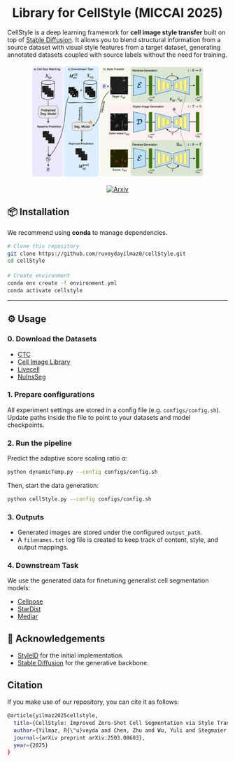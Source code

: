 <h1 align="center">
    <strong>Library for CellStyle (MICCAI 2025)</strong>
</h1>

CellStyle is a deep learning framework for **cell image style transfer** built on top of [Stable Diffusion](https://github.com/CompVis/stable-diffusion). It allows you to blend structural information from a source dataset with visual style features from a target dataset, generating annotated datasets coupled with source labels without the need for training.

<p align="center">
    <img src="main_fig.png" alt="Main Figure" width="400">
</p>

<p align="center">
    <a href="https://arxiv.org/pdf/2503.08603">
        <img src="https://img.shields.io/badge/ArXiv-2403.17808-orange.svg?color=red" alt="Arxiv">
    </a>
</p>

## 📦 Installation

We recommend using **conda** to manage dependencies.

```bash
# Clone this repository
git clone https://github.com/ruveydayilmaz0/cellStyle.git
cd cellStyle

# Create environment
conda env create -f environment.yml
conda activate cellstyle
```
---

## ⚙️ Usage

### 0. Download the Datasets
* [CTC](https://celltrackingchallenge.net/2d-datasets/)
* [Cell Image Library](https://www.cellimagelibrary.org/home)
* [Livecell](https://sartorius-research.github.io/LIVECell/)
* [NuInsSeg](https://www.kaggle.com/datasets/ipateam/nuinsseg)

### 1. Prepare configurations

All experiment settings are stored in a config file (e.g. `configs/config.sh`). Update paths inside the file to point to your datasets and model checkpoints.

### 2. Run the pipeline
Predict the adaptive score scaling ratio α:
```bash
python dynamicTemp.py --config configs/config.sh
```

Then, start the data generation:
```bash
python cellStyle.py --config configs/config.sh
```

### 3. Outputs

* Generated images are stored under the configured `output_path`.
* A `filenames.txt` log file is created to keep track of content, style, and output mappings.


### 4. Downstream Task
We use the generated data for finetuning generalist cell segmentation models:
* [Cellpose](https://github.com/MouseLand/cellpose)
* [StarDist](https://github.com/stardist/stardist)
* [Mediar](https://github.com/Lee-Gihun/MEDIAR)

## 🙏 Acknowledgements

* [StyleID](https://github.com/jiwoogit/StyleID) for the initial implementation.
* [Stable Diffusion](https://github.com/CompVis/stable-diffusion) for the generative backbone.

## Citation
If you make use of our repository, you can cite it as follows:
````bash
@article{yilmaz2025cellstyle,
  title={CellStyle: Improved Zero-Shot Cell Segmentation via Style Transfer},
  author={Yilmaz, R{\"u}veyda and Chen, Zhu and Wu, Yuli and Stegmaier, Johannes},
  journal={arXiv preprint arXiv:2503.08603},
  year={2025}
}
